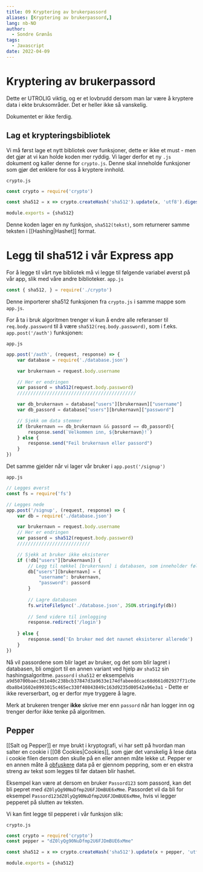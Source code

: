 ```yaml
---
title: 09 Kryptering av brukerpassord
aliases: [Kryptering av brukerpassord,]
lang: nb-NO
author:
  - Sondre Grønås
tags:
  - Javascript
date: 2022-04-09
---
```

# Kryptering av brukerpassord
Dette er UTROLIG viktig, og er et lovbrudd dersom man lar være å kryptere data i ekte bruksområder. Det er heller ikke så vanskelig.

Dokumentet er ikke ferdig.


## Lag et krypteringsbibliotek
Vi må først lage et nytt bibliotek over funksjoner, dette er ikke et must - men det gjør at vi kan holde koden mer ryddig. Vi lager derfor et ny `.js` dokument og kaller denne for `crypto.js`. Denne skal inneholde funksjoner som gjør det enklere for oss å kryptere innhold.

`crypto.js`
```javascript
const crypto = require('crypto')

const sha512 = x => crypto.createHash('sha512').update(x, 'utf8').digest('hex')

module.exports = {sha512}
```

Denne koden lager en ny funksjon, `sha512(tekst)`, som returnerer samme teksten i [[Hashing|Hashet]] format.

# Legg til sha512 i vår Express app
For å legge til vårt nye bibliotek må vi legge til følgende variabel øverst på vår app, slik med våre andre biblioteker.
`app.js`
```javascript
const { sha512, } = require('./crypto')
```

Denne importerer sha512 funksjonen fra `crypto.js` i samme mappe som `app.js`.

For å ta i bruk algoritmen trenger vi kun å endre alle referanser til `req.body.password` til å være `sha512(req.body.password)`, som i f.eks. `app.post('/auth')` funksjonen:

`app.js`
```javascript
app.post('/auth', (request, response) => {
	var database = require('./database.json')

	var brukernavn = request.body.username

	// Her er endringen
	var passord = sha512(request.body.password)
	////////////////////////////////////////////

	var db_brukernavn = database["users"][brukernavn]["username"]
	var db_passord = database["users"][brukernavn]["password"]

	// Sjekk om data stemmer
	if (brukernavn == db_brukernavn && passord == db_passord){
		response.send(`Velkommen inn, ${brukernavn}!`)
	} else {
		response.send("Feil brukernavn eller passord")
	}
})
```

Det samme gjelder når vi lager vår bruker i `app.post('/signup')`

`app.js`
```javascript
// Legges øverst
const fs = require('fs')

// Legges nede
app.post('/signup', (request, response) => {
	var db = require('./database.json')

	var brukernavn = request.body.username
	// Her er endringen
	var passord = sha512(request.body.password)
	///////////////////////////

	// Sjekk at bruker ikke eksisterer
	if (!db["users"][brukernavn]) {
		// Legg til nøkkel [brukernavn] i databasen, som inneholder følgende nøkler/verdier
		db["users"][brukernavn] = {
			"username": brukernavn,
			"password": passord
		}
		
		// Lagre databasen
		fs.writeFileSync('./database.json', JSON.stringify(db))
		
		// Send videre til innlogging
		response.redirect('/login')
		
	} else {
		response.send('En bruker med det navnet eksisterer allerede')
	}
})
```

Nå vil passordene som blir laget av bruker, og det som blir lagret i databasen, bli omgjort til en annen variant ved hjelp av `sha512` sin hashingsalgoritme. `passord` i `sha512` er eksempelvis `a9d50700baec3d1e40c238bcb37847d3a9633e174dfabeeddcac68d661d02937f71c0edba8b41602e8993015c465ec330f40843849c163d9235d00542a96e3a1` - Dette er ikke reverserbart, og er derfor mye tryggere å lagre.

Merk at brukeren trenger **ikke** skrive mer enn `passord` når han logger inn og trenger derfor ikke tenke på algoritmen.

## Pepper
[[Salt og Pepper]] er mye brukt i kryptografi, vi har sett på hvordan man salter en cookie i [[08 Cookies|Cookies]], som gjør det vanskelig å lese data i cookie filen dersom den skulle på en eller annen måte lekke ut. Pepper er en annen måte å [obfuskere](https://naob.no/ordbok/obfuskere) data på er gjennom peppring, som er en ekstra streng av tekst som legges til før dataen blir hashet.

Eksempel kan være at dersom en bruker `Passord123` som passord, kan det bli pepret med `dZ0lyQg90NuDfmp2U6FJDmBUE6xMme`. Passordet vil da bli for eksempel `Passord123dZ0lyQg90NuDfmp2U6FJDmBUE6xMme`, hvis vi legger pepperet på slutten av teksten.

Vi kan fint legge til pepperet i vår funksjon slik:

`crypto.js`
```javascript
const crypto = require('crypto')
const pepper = "dZ0lyQg90NuDfmp2U6FJDmBUE6xMme"

const sha512 = x => crypto.createHash('sha512').update(x + pepper, 'utf8').digest('hex')

module.exports = {sha512}
```